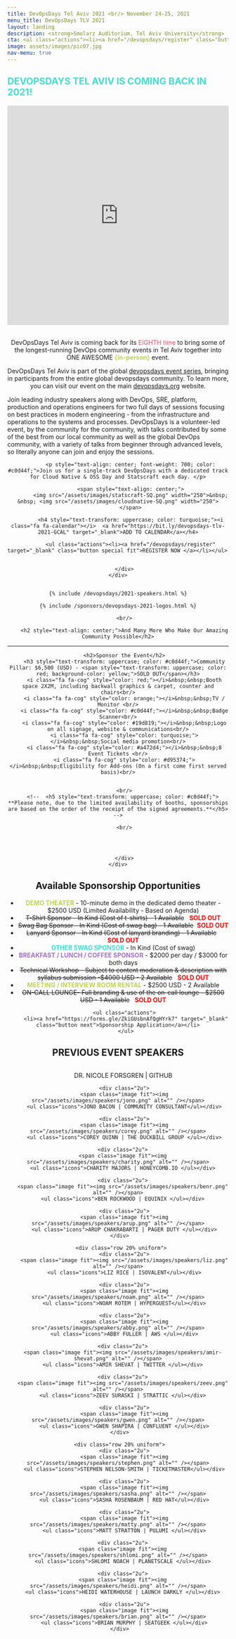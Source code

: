 ```yaml
---
title: DevOpsDays Tel Aviv 2021 <br/> November 24-25, 2021
menu_title: DevOpsDays TLV 2021
layout: landing
description: <strong>Smolarz Auditorium, Tel Aviv University</strong>
cta: <ul class="actions"><li><a href="/devopsdays/register" class="button special fit">REGISTER NOW </a></li></ul> 
image: assets/images/pic07.jpg
nav-menu: true
---
```


<!-- Main -->
<div id="main">

<!-- One -->
<div class="inner">
    <div class="row">
    <h2 style="text-transform: uppercase; color: turquoise;">DEVOPSDAYS tel aviv is COMING BACK in 2021!</h2>
        <div class="box" style="width: 100%; text-align: center;">
            <iframe width="100%" height="500" src="https://www.youtube.com/embed/i6w-rAmg84w" title="YouTube video player" frameborder="0" allow="accelerometer; autoplay; clipboard-write; encrypted-media; gyroscope; picture-in-picture" allowfullscreen></iframe>
            <br/>
            <br/>
            <p>DevOpsDays Tel Aviv is coming back for its <span style="color: #d95374;">EIGHTH time</span> to bring some of the longest-running DevOps community events in Tel Aviv together into ONE AWESOME <span style="font-weight: 700; color: #c0d44f;">{in-person}</span> event.</p>
            <p>DevOpsDays Tel Aviv is part of the global <a href="https://devopsdays.org/" target="_blank">devopsdays event series</a>, bringing in participants from the entire global devopsdays community.  To learn more, you can visit our event on the main <a href="https://devopsdays.org/events/2021-tel-aviv/welcome/" target="_blank">devopsdays.org</a> website.</p>
            <p style="text-align: left; ">Join leading industry speakers along with DevOps, SRE, platform, production and operations engineers for two full days of sessions focusing on best practices in modern  engineering - from the infrastructure and operations to the systems and processes. DevOpsDays is a volunteer-led event, by the community for the community, with talks contributed by some of the best from our local community as well as the global DevOps community, with a variety of talks from beginner through advanced levels, so literally anyone can join and enjoy the sessions.</p>

            <p style="text-align: center; font-weight: 700; color: #c0d44f;">Join us for a single-track DevOpsDays with a dedicated track for Cloud Native & OSS Day and Statscraft each day. </p>

            <span style="text-align: center;">
            <img src="/assets/images/statscraft-SQ.png" width="250">&nbsp; &nbsp; <img src="/assets/images/cloudnative-SQ.png" width="250">
            </span>

            <h4 style="text-transform: uppercase; color: turquoise;"><i class="fa fa-calendar"></i>  <a href="https://bit.ly/devopsdays-tlv-2021-GCAL" target="_blank">ADD TO CALENDAR</a></h4>

            <ul class="actions"><li><a href="/devopsdays/register" target="_blank" class="button special fit">REGISTER NOW </a></li></ul> 


        </div>
    </div>

  
    {% include /devopsdays/2021-speakers.html %}
        
    {% include /sponsors/devopsdays-2021-logos.html %}

        <br/>

        <h2 style="text-align: center;">And Many More Who Make Our Amazing Community Possible</h2>

<hr class="major">



<div class="row" id="#sponsor">
       <div class="box" style="width: 100%;">

        <h2>Sponsor the Event</h2>
        <h3 style="text-transform: uppercase; color: #c0d44f;">Community Pillar: $6,500 (USD) - <span style="text-transform: uppercase; color: red; background-color: yellow;">SOLD OUT</span></h3>
        <i class="fa fa-cog" style="color: red;"></i>&nbsp;&nbsp;Booth space 2X2M, including backwall graphics & carpet, counter and chairs<br/>
        <i class="fa fa-cog" style="color: orange;"></i>&nbsp;&nbsp;TV / Monitor <br/>
        <i class="fa fa-cog" style="color: #c0d44f;"></i>&nbsp;&nbsp;Badge Scanner<br/>
        <i class="fa fa-cog" style="color: #19d819;"></i>&nbsp;&nbsp;Logo on all signage, website & communications<br/>
        <i class="fa fa-cog" style="color: turquoise;"></i>&nbsp;&nbsp;Social media promotion<br/>
        <i class="fa fa-cog" style="color: #a472d4;"></i>&nbsp;&nbsp;8 Event Tickets <br/>
        <i class="fa fa-cog" style="color: #d95374;"></i>&nbsp;&nbsp;Eligibility for Add-ons (On a first come first served basis)<br/>
        

        <br/>
       <!--  <h5 style="text-transform: uppercase; color: #c0d44f;"> **Please note, due to the limited availability of booths, sponsorships are based on the order of the receipt of the signed agreements.**</h5> -->

        <br/>

        


        </div>
    </div>

<div class="row">
        <div class="box" style="width: 100%;">
        <h2>Available Sponsorship Opportunities</h2>
        <ul>
        <li> <span style="text-transform: uppercase; color: #c0d44f; font-weight: 700;">Demo Theater</span> - 10-minute demo in the dedicated demo theater - $2500 USD (Limited Availability - Based on Agenda)</li>
        <li><strike>T-Shirt Sponsor - In Kind (Cost of t-shirts) - 1 Available</strike> &nbsp; <strong style="text-transform: uppercase; color: red;">SOLD OUT</strong></li>
        <li><strike>Swag Bag Sponsor - In Kind (Cost of swag bag) - 1 Available</strike>&nbsp; <strong style="text-transform: uppercase; color: red;">SOLD OUT</strong></li>
        <li><strike>Lanyard Sponsor - In Kind (Cost of lanyard branding) - 1 Available</strike> &nbsp; <strong style="text-transform: uppercase; color: red;">SOLD OUT</strong></li>
        <li><span style="text-transform: uppercase; color: turquoise; font-weight: 700;">Other Swag Sponsor</span> - In Kind (Cost of swag)</li>
        <li><span style="text-transform: uppercase; color: #a472d4; font-weight: 700;">Breakfast / Lunch / Coffee Sponsor</span> - $2000 per day / $3000 for both days</li>
        <li><strike>Technical Workshop - Subject to content moderation & description with syllabus submission -$4000 USD -  2 Available</strike> &nbsp; <strong style="text-transform: uppercase; color: red;">SOLD OUT</strong></li>
        <li><span style="text-transform: uppercase; color: #c0d44f; font-weight: 700;">Meeting / Interview Room Rental</span> - $2500 USD -  2 Available</li>
        <li> <strike>ON-CALL LOUNGE- Full branding & use of the on-call lounge - $2500 USD - 1 Available</strike> &nbsp; <strong style="text-transform: uppercase; color: red;">SOLD OUT</strong></li>
        </ul>

        <ul class="actions">
         <li><a href="https://forms.gle/ZkiGUsbnAfQgHYrk7" target="_blank" class="button next">Sponsorship Application</a></li>
         </ul>
</div>   
</div>

<div class="box" style="width: 100%; text-align: center;">
 <h2 style="text-transform: uppercase;">Previous Event Speakers</h2>
    <div class="row">
        <div class="2u">
        <span class="image fit"><img src="/assets/images/speakers/nicole.png" alt="" /></span>
        <ul class="icons">DR. NICOLE FORSGREN | GITHUB</ul></div>

		<div class="2u">
        <span class="image fit"><img src="/assets/images/speakers/jono.png" alt="" /></span>
        <ul class="icons">JONO BACON | COMMUNITY CONSULTANT</ul></div>

		<div class="2u">
        <span class="image fit"><img src="/assets/images/speakers/corey.png" alt="" /></span>
        <ul class="icons">COREY QUINN | THE DUCKBILL GROUP </ul></div>

       <div class="2u">
       <span class="image fit"><img src="/assets/images/speakers/charity.png" alt="" /></span>
       <ul class="icons">CHARITY MAJORS | HONEYCOMB.IO </ul></div>

       <div class="2u">
       <span class="image fit"><img src="/assets/images/speakers/benr.png" alt="" /></span>
       <ul class="icons">BEN ROCKWOOD | EQUINIX </ul></div>

        <div class="2u">
        <span class="image fit"><img src="/assets/images/speakers/arup.png" alt="" /></span>
        <ul class="icons">ARUP CHAKRABARTI | PAGER DUTY </ul></div>
     </div>

      <div class="row 20% uniform">
        <div class="2u">
        <span class="image fit"><img src="/assets/images/speakers/liz.png" alt="" /></span>
        <ul class="icons">LIZ RICE | ISOVALENT</ul></div>

		<div class="2u">
        <span class="image fit"><img src="/assets/images/speakers/noam.png" alt="" /></span>
        <ul class="icons">NOAM ROTEM | HYPERGUEST</ul></div>

		<div class="2u">
        <span class="image fit"><img src="/assets/images/speakers/abby.png" alt="" /></span>
        <ul class="icons">ABBY FULLER | AWS </ul></div>

       <div class="2u">
       <span class="image fit"><img src="/assets/images/speakers/amir-shevat.png" alt="" /></span>
       <ul class="icons">AMIR SHEVAT | TWITTER </ul></div>

       <div class="2u">
       <span class="image fit"><img src="/assets/images/speakers/zeev.png" alt="" /></span>
       <ul class="icons">ZEEV SURASKI | STRATTIC </ul></div>

        <div class="2u">
        <span class="image fit"><img src="/assets/images/speakers/gwen.png" alt="" /></span>
        <ul class="icons">GWEN SHAPIRA | CONFLUENT </ul></div>
     </div>

     <div class="row 20% uniform">
        <div class="2u">
        <span class="image fit"><img src="/assets/images/speakers/stephen.png" alt="" /></span>
        <ul class="icons">STEPHEN NELSON-SMITH | TICKETMASTER</ul></div>

		<div class="2u">
        <span class="image fit"><img src="/assets/images/speakers/sasha.png" alt="" /></span>
        <ul class="icons">SASHA ROSENBAUM | RED HAT</ul></div>

		<div class="2u">
        <span class="image fit"><img src="/assets/images/speakers/matty.png" alt="" /></span>
        <ul class="icons">MATT STRATTON | PULUMI </ul></div>

       <div class="2u">
       <span class="image fit"><img src="/assets/images/speakers/shlomi.png" alt="" /></span>
       <ul class="icons">SHLOMI NOACH | PLANETSCALE </ul></div>

       <div class="2u">
       <span class="image fit"><img src="/assets/images/speakers/heidi.png" alt="" /></span>
       <ul class="icons">HEIDI WATERHOUSE | LAUNCH DARKLY </ul></div>

        <div class="2u">
        <span class="image fit"><img src="/assets/images/speakers/brian.png" alt="" /></span>
        <ul class="icons">BRIAN MURPHY | SEATGEEK </ul></div>
     </div>
</div>







  
	

